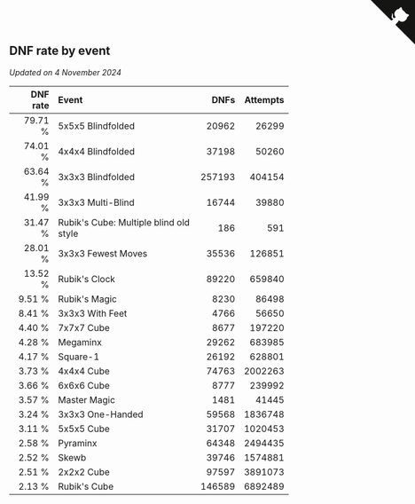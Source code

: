 ## DNF rate by event

*Updated on  4 November 2024*

| DNF rate | Event | DNFs | Attempts |
| ---: | :--- | ---: | ---: |
| 79.71 % | 5x5x5 Blindfolded | 20962 | 26299 |
| 74.01 % | 4x4x4 Blindfolded | 37198 | 50260 |
| 63.64 % | 3x3x3 Blindfolded | 257193 | 404154 |
| 41.99 % | 3x3x3 Multi-Blind | 16744 | 39880 |
| 31.47 % | Rubik's Cube: Multiple blind old style | 186 | 591 |
| 28.01 % | 3x3x3 Fewest Moves | 35536 | 126851 |
| 13.52 % | Rubik's Clock | 89220 | 659840 |
| 9.51 % | Rubik's Magic | 8230 | 86498 |
| 8.41 % | 3x3x3 With Feet | 4766 | 56650 |
| 4.40 % | 7x7x7 Cube | 8677 | 197220 |
| 4.28 % | Megaminx | 29262 | 683985 |
| 4.17 % | Square-1 | 26192 | 628801 |
| 3.73 % | 4x4x4 Cube | 74763 | 2002263 |
| 3.66 % | 6x6x6 Cube | 8777 | 239992 |
| 3.57 % | Master Magic | 1481 | 41445 |
| 3.24 % | 3x3x3 One-Handed | 59568 | 1836748 |
| 3.11 % | 5x5x5 Cube | 31707 | 1020453 |
| 2.58 % | Pyraminx | 64348 | 2494435 |
| 2.52 % | Skewb | 39746 | 1574881 |
| 2.51 % | 2x2x2 Cube | 97597 | 3891073 |
| 2.13 % | Rubik's Cube | 146589 | 6892489 |


<a href="https://github.com/jonatanklosko/wca_statistics" class="github-corner" aria-label="View source on Github"><svg width="80" height="80" viewBox="0 0 250 250" style="fill:#151513; color:#fff; position: absolute; top: 0; border: 0; right: 0;" aria-hidden="true"><path d="M0,0 L115,115 L130,115 L142,142 L250,250 L250,0 Z"></path><path d="M128.3,109.0 C113.8,99.7 119.0,89.6 119.0,89.6 C122.0,82.7 120.5,78.6 120.5,78.6 C119.2,72.0 123.4,76.3 123.4,76.3 C127.3,80.9 125.5,87.3 125.5,87.3 C122.9,97.6 130.6,101.9 134.4,103.2" fill="currentColor" style="transform-origin: 130px 106px;" class="octo-arm"></path><path d="M115.0,115.0 C114.9,115.1 118.7,116.5 119.8,115.4 L133.7,101.6 C136.9,99.2 139.9,98.4 142.2,98.6 C133.8,88.0 127.5,74.4 143.8,58.0 C148.5,53.4 154.0,51.2 159.7,51.0 C160.3,49.4 163.2,43.6 171.4,40.1 C171.4,40.1 176.1,42.5 178.8,56.2 C183.1,58.6 187.2,61.8 190.9,65.4 C194.5,69.0 197.7,73.2 200.1,77.6 C213.8,80.2 216.3,84.9 216.3,84.9 C212.7,93.1 206.9,96.0 205.4,96.6 C205.1,102.4 203.0,107.8 198.3,112.5 C181.9,128.9 168.3,122.5 157.7,114.1 C157.9,116.9 156.7,120.9 152.7,124.9 L141.0,136.5 C139.8,137.7 141.6,141.9 141.8,141.8 Z" fill="currentColor" class="octo-body"></path></svg></a><style>.github-corner:hover .octo-arm{animation:octocat-wave 560ms ease-in-out}@keyframes octocat-wave{0%,100%{transform:rotate(0)}20%,60%{transform:rotate(-25deg)}40%,80%{transform:rotate(10deg)}}@media (max-width:500px){.github-corner:hover .octo-arm{animation:none}.github-corner .octo-arm{animation:octocat-wave 560ms ease-in-out}}</style>
